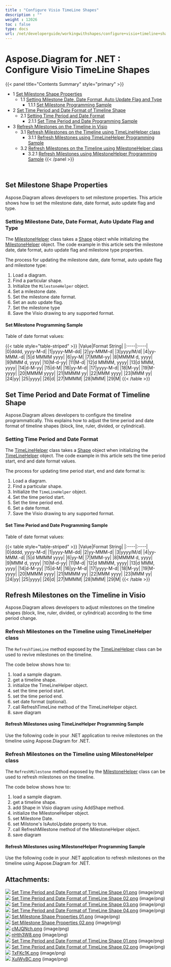 ```yaml
---
title : "Configure Visio TimeLine Shapes" 
description : "" 
weight : 12026 
toc : false
type: docs
url: /net/developerguide/workingwithshapes/configure+visio+timeline+shapes/
---
```


# Aspose.Diagram for .NET : Configure Visio TimeLine Shapes


{{< panel title="Contents Summary" style="primary" >}}
*   1 [Set Milestone Shape Properties](#set-milestone-shape-properties)
    *   1.1 [Setting Milestone Date, Date Format, Auto Update Flag and Type](#setting-milestone-date,-date-format,-auto-update-flag-and-type)
        *   1.1.1 [Set Milestone Programming Sample](#set-milestone-programming-sample)
*   2 [Set Time Period and Date Format of Timeline Shape](#set-time-period-and-date-format-of-timeline-shape)
    *   2.1 [Setting Time Period and Date Format](#setting-time-period-and-date-format)
        *   2.1.1 [Set Time Period and Date Programming Sample](#set-time-period-and-date-programming-sample)
*   3 [Refresh Milestones on the Timeline in Visio](#refresh-milestones-on-the-timeline-in-visio)
    *   3.1 [Refresh Milestones on the Timeline using TimeLineHelper class](#refresh-milestones-on-the-timeline-using-timelinehelper-class)
        *   3.1.1 [Refresh Milestones using TimeLineHelper Programming Sample](#refresh-milestones-using-timelinehelper-programming-sample)
    *   3.2 [Refresh Milestones on the Timeline using MilestoneHelper class](#refresh-milestones-on-the-timeline-using-milestonehelper-class)
        *   3.2.1 [Refresh Milestones using MilestoneHelper Programming Sample](#refresh-milestones-using-milestonehelper-programming-sample)
{{< /panel >}}
 

 

## Set Milestone Shape Properties

Aspose.Diagram allows developers to set milestone properties. This article shows how to set the milestone date, date format, auto update flag and type.

### Setting Milestone Date, Date Format, Auto Update Flag and Type

The [MilestoneHelper](http://www.aspose.com/api/net/diagram/aspose.diagram/milestonehelper) class takes a [Shape](http://www.aspose.com/api/net/diagram/aspose.diagram/shape) object while initializing the [MilestoneHelper](http://www.aspose.com/api/net/diagram/aspose.diagram/milestonehelper) object. The code example in this article sets the milestone date, date format, auto update flag and milestone type properties.

The process for updating the milestone date, date format, auto update flag and milestone type:

1.  Load a diagram.
2.  Find a particular shape.
3.  Initialize the `MilestoneHelper` object.
4.  Set a milestone date.
5.  Set the milestone date format.
6.  Set an auto update flag.
7.  Set the milestone type
8.  Save the Visio drawing to any supported format.

#### Set Milestone Programming Sample

  
Table of date format values:

{{< table style="table-striped" >}}
|Value|Format String|
|:----|:----|
|0|dddd, yyyy-M-d|
|1|yyyy-MM-dd|
|2|yy-MMM-d|
|3|yyyy/M/d|
|4|yy-MMM.-d|
|5|d MMMM yyyy|
|6|yy-M|
|7|MMM-yy|
|8|MMMM d, yyyy|
|9|MMM d, yyyy|
|10|M-d-yy|
|11|M-d|
|12|d MMMM, yyyy|
|13|d MMM, yyyy|
|14|d-M-yy|
|15|d-M|
|16|yy-M-d|
|17|yyyy-M-d|
|18|M-yy|
|19|M-yyyy|
|20|MMMM yyyy|
|21|MMMM yy|
|22|MMM yyyy|
|23|MMM yy|
|24|yy|
|25|yyyy|
|26|d|
|27|MMMM|
|28|MMM|
|29|M|
{{< /table >}}

## Set Time Period and Date Format of Timeline Shape

Aspose.Diagram allows developers to configure the timeline programmatically. This explains how to adjust the time period and date format of timeline shapes (block, line, ruler, divided, or cylindrical).

### Setting Time Period and Date Format

The [TimeLineHelper](http://www.aspose.com/api/net/diagram/aspose.diagram/timelinehelper) class takes a [Shape](http://www.aspose.com/api/net/diagram/aspose.diagram/shape) object when initializing the [TimeLineHelper](http://www.aspose.com/api/net/diagram/aspose.diagram/timelinehelper) object. The code example in this article sets the time period start, end and date format values.

The process for updating time period start, end and date format is:

1.  Load a diagram.
2.  Find a particular shape.
3.  Initialize the `TimeLineHelper` object.
4.  Set the time period start.
5.  Set the time period end.
6.  Set a date format.
7.  Save the Visio drawing to any supported format.

#### Set Time Period and Date Programming Sample

  
Table of date format values:

{{< table style="table-striped" >}}
|Value|Format String|
|:----|:----|
|0|dddd, yyyy-M-d|
|1|yyyy-MM-dd|
|2|yy-MMM-d|
|3|yyyy/M/d|
|4|yy-MMM.-d|
|5|d MMMM yyyy|
|6|yy-M|
|7|MMM-yy|
|8|MMMM d, yyyy|
|9|MMM d, yyyy|
|10|M-d-yy|
|11|M-d|
|12|d MMMM, yyyy|
|13|d MMM, yyyy|
|14|d-M-yy|
|15|d-M|
|16|yy-M-d|
|17|yyyy-M-d|
|18|M-yy|
|19|M-yyyy|
|20|MMMM yyyy|
|21|MMMM yy|
|22|MMM yyyy|
|23|MMM yy|
|24|yy|
|25|yyyy|
|26|d|
|27|MMMM|
|28|MMM|
|29|M|
{{< /table >}}

## Refresh Milestones on the Timeline in Visio

Aspose.Diagram allows developers to adjust milestones on the timeline shapes (block, line, ruler, divided, or cylindrical) according to the time period change.

### Refresh Milestones on the Timeline using TimeLineHelper class

The `RefreshTimeLine` method exposed by the [TimeLineHelper](http://www.aspose.com/api/net/diagram/aspose.diagram/timelinehelper) class can be used to revive milestones on the timeline.

The code below shows how to:

1.  load a sample diagram.
2.  get a timeline shape.
3.  initialize the TimeLineHelper object.
4.  set the time period start.
5.  set the time period end.
6.  set date format (optional).
7.  call RefreshTimeLine method of the TimeLineHelper object.
8.  save diagram

#### Refresh Milestones using TimeLineHelper Programming Sample

Use the following code in your .NET application to revive milestones on the timeline using Aspose.Diagram for .NET.

### Refresh Milestones on the Timeline using MilestoneHelper class

The `RefreshMilestone` method exposed by the [MilestoneHelper](http://www.aspose.com/api/net/diagram/aspose.diagram/milestonehelper) class can be used to refresh milestones on the timeline.

The code below shows how to:

1.  load a sample diagram.
2.  get a timeline shape.
3.  add Shape in Visio diagram using AddShape method.
4.  initialize the MilestoneHelper object.
5.  set Milestone Date.
6.  set Milstone's IsAutoUpdate property to true.
7.  call RefreshMilestone method of the MilestoneHelper object.
8.  save diagram

#### Refresh Milestones using MilestoneHelper Programming Sample

Use the following code in your .NET application to refresh milestones on the timeline using Aspose.Diagram for .NET.

## Attachments:

![](https://docs2.aspose.com/diagram/net/images/icons/bullet_blue.gif) [Set Time Period and Date Format of TimeLine Shape 01.png](https://docs2.aspose.com/diagram/net/attachments/18350185/18547230.png) (image/png)  
![](https://docs2.aspose.com/diagram/net/images/icons/bullet_blue.gif) [Set Time Period and Date Format of TimeLine Shape 02.png](https://docs2.aspose.com/diagram/net/attachments/18350185/18547231.png) (image/png)  
![](https://docs2.aspose.com/diagram/net/images/icons/bullet_blue.gif) [Set Time Period and Date Format of TimeLine Shape 03.png](https://docs2.aspose.com/diagram/net/attachments/18350185/18546738.png) (image/png)  
![](https://docs2.aspose.com/diagram/net/images/icons/bullet_blue.gif) [Set Time Period and Date Format of TimeLine Shape 04.png](https://docs2.aspose.com/diagram/net/attachments/18350185/18546739.png) (image/png)  
![](https://docs2.aspose.com/diagram/net/images/icons/bullet_blue.gif) [Set Milestone Shape Properties 01.png](https://docs2.aspose.com/diagram/net/attachments/18350185/18546740.png) (image/png)  
![](https://docs2.aspose.com/diagram/net/images/icons/bullet_blue.gif) [Set Milestone Shape Properties 02.png](https://docs2.aspose.com/diagram/net/attachments/18350185/18546741.png) (image/png)  
![](https://docs2.aspose.com/diagram/net/images/icons/bullet_blue.gif) [cMJQNch.png](https://docs2.aspose.com/diagram/net/attachments/18350185/18547239.png) (image/png)  
![](https://docs2.aspose.com/diagram/net/images/icons/bullet_blue.gif) [nHth3W8.png](https://docs2.aspose.com/diagram/net/attachments/18350185/18547238.png) (image/png)  
![](https://docs2.aspose.com/diagram/net/images/icons/bullet_blue.gif) [Set Time Period and Date Format of TimeLine Shape 01.png](https://docs2.aspose.com/diagram/net/attachments/18350185/18546736.png) (image/png)  
![](https://docs2.aspose.com/diagram/net/images/icons/bullet_blue.gif) [Set Time Period and Date Format of TimeLine Shape 02.png](https://docs2.aspose.com/diagram/net/attachments/18350185/18546737.png) (image/png)  
![](https://docs2.aspose.com/diagram/net/images/icons/bullet_blue.gif) [TxFKc1K.png](https://docs2.aspose.com/diagram/net/attachments/18350185/18547228.png) (image/png)  
![](https://docs2.aspose.com/diagram/net/images/icons/bullet_blue.gif) [XulWyBC.png](https://docs2.aspose.com/diagram/net/attachments/18350185/18547229.png) (image/png)  

